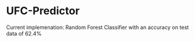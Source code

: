 # UFC-Predictor
Current implemenation: Random Forest Classifier with an accuracy on test data of 62.4%
